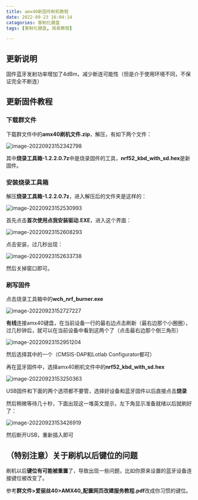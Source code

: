 ```yaml
---
title: amx40新固件刷机教程
date: 2022-09-23 16:04:14
catagories: 客制化键盘
tags: [客制化键盘, 简易教程]

---
```


## 更新说明

固件蓝牙发射功率增加了4dBm，减少断连可能性（但是介于使用环境不同，不保证完全不断连）

## 更新固件教程

### 下载群文件

下载群文件中的**amx40刷机文件.zip**，解压，有如下两个文件：

![image-20220923152342798](\images\amx40firmware\image-20220923152342798.png)

其中**烧录工具箱-1.2.2.0.7z**中是烧录固件的工具，**nrf52_kbd_with_sd.hex**是新固件。

### 安装烧录工具箱

解压**烧录工具箱-1.2.2.0.7z**，进入解压后的文件夹是这样的：

![image-20220923152530993](\images\amx40firmware\image-20220923152530993.png)

首先点击**首次使用点我安装驱动.EXE**，进入这个界面：

![image-20220923152608293](\images\amx40firmware\image-20220923152608293.png)

点击安装，过几秒出现：

![image-20220923152633738](\images\amx40firmware\image-20220923152633738.png)

然后关掉窗口即可。

### 刷写固件

点击烧录工具箱中的**wch_nrf_burner.exe**

![image-20220923152727227](\images\amx40firmware\image-20220923152727227.png)

**有线**连接amx40键盘，在当前设备一行的最右边点击刷新（最右边那个小圈圈），过几秒钟后，就可以在当前设备中看到这两个了（点击最右边那个倒三角形）

![image-20220923152951204](\images\amx40firmware\image-20220923152951204.png)

然后选择其中的一个（CMSIS-DAP和Lotlab Configurator都可）

再在蓝牙固件中，选择amx40刷机文件中的**nrf52_kbd_with_sd.hex**

![image-20220923153250363](\images\amx40firmware\image-20220923153250363.png)

USB固件和下面的两个选项都不要管，选择好设备和蓝牙固件以后直接点击**烧录**

然后稍微等待几十秒，下面出现这一堆英文提示，左下角显示准备就绪以后就刷好了：

![image-20220923153426919](\images\amx40firmware\image-20220923153426919.png)

然后断开USB，重新插入即可

## （特别注意）关于刷机以后键位的问题

刷机以后**键位有可能被重置**了，导致出现一些问题，比如你原来设置的蓝牙设备连接键位被改变了。

参考**群文件>爱丽丝40>AMX40_配置网页改建服务教程.pdf**改成你习惯的键位。

